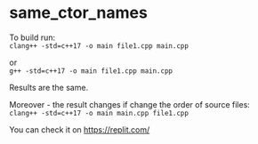 # same_ctor_names

To build run:  
`clang++ -std=c++17 -o main file1.cpp main.cpp`
 
 or   
 `g++ -std=c++17 -o main file1.cpp main.cpp`  
   
 Results are the same.  
   
 Moreover - the result changes if change the order of source files:  
`clang++ -std=c++17 -o main main.cpp file1.cpp`

You can check it on https://replit.com/
